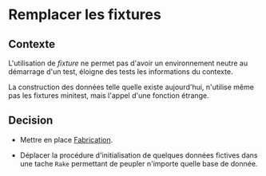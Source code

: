 # Remplacer les fixtures

## Contexte

L'utilisation de _fixture_ ne permet pas d'avoir un environnement neutre au démarrage d'un test, éloigne des tests les informations du contexte.

La construction des données telle quelle existe aujourd'hui, n'utilise même pas les fixtures minitest, mais l'appel d'une fonction étrange.

## Decision

- Mettre en place [Fabrication](https://www.fabricationgem.org/).

- Déplacer la procédure d'initialisation de quelques données fictives dans une tache `Rake` permettant de peupler n'importe quelle base de donnée.

